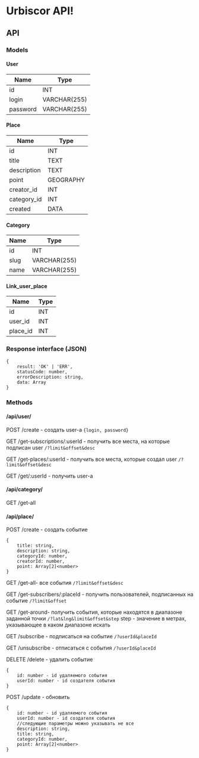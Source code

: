 Urbiscor API!
===================

API
-------------

### Models

#### User
Name     | Type
-------- | ---
id		 | INT
login    | VARCHAR(255)
password | VARCHAR(255)
#### Place
Name     | Type
-------- | ---
id		 | INT
title    | TEXT
description | TEXT
point | GEOGRAPHY
creator_id | INT
category_id | INT
created | DATA
#### Category
Name     | Type
-------- | ---
id		 | INT
slug | VARCHAR(255)
name | VARCHAR(255)
#### Link_user_place
Name     | Type
-------- | ---
id		 | INT
user_id | INT
place_id| INT

### Response interface (JSON)
    {
	    result: 'OK' | 'ERR',
	    statusCode: number,
	    errorDescription: string,
	    data: Array
    }
### Methods
#### /api/user/

POST /create - создать user-а
```{login, password}```

GET /get-subscriptions/:userId - получить все места, на которые подписан user
```/?limit&offset&desc```

GET /get-places/:userId - получить все места, которые создал user
```/?limit&offset&desc```

GET /get/:userId - получить user-а

#### /api/category/
GET /get-all
#### /api/place/
POST /create - создать событие

    {
	    title: string,
		description: string,
	    categoryId: number,
	    creatorId: number,
	    point: Array[2]<number>
	}
GET /get-all- все события
```/?limit&offset&desc```

GET /get-subscribers/:placeId - получить пользователей, подписанных на событие
```/?limit&offset```

GET /get-around- получить события, которые находятся в диапазоне заданной точки 
```/?lat&lng&limit&offset&step```
step - значение в метрах, указывающее в каком диапазоне искать
	
GET /subscribe - подписаться на событие
```/?userId&placeId```

GET /unsubscribe - отписаться с события
```/?userId&placeId```

DELETE /delete - удалить событие

    {
	    id: number - id удаляемого события
	    userId: number - id создателя события
	}
POST /update - обновить

    {
	    id: number - id удаляемого события
	    userId: number - id создателя события
	    //следующие параметры можно указывать не все
	    description: string,
	    title: string,
	    categoryId: number,
	    point: Array[2]<number>
	}

